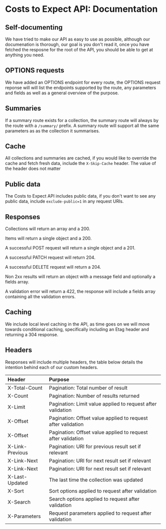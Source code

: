 # Costs to Expect API: Documentation

## Self-documenting

We have tried to make our API as easy to use as possible, although our documenation is thorough, our goal is you don't read it, once you have fetched the resposne for the root of the API, you should be able to get at anything you need.

## OPTIONS requests

We have added an OPTIONS endpoint for every route, the OPTIONS request reponse will will list the endpoints supported by the route, any parameters and fields as well as a general overview of the purpose.

## Summaries

If a summary route exists for a collection, the summary route will always by the route with a `/summary/` prefix. A summary route will support all the same parameters as as the collection it summarises.

## Cache

All collections and summaries are cached, if you would like to override the cache and fetch fresh data, include the `X-Skip-Cache` header. The value of the header does not matter

## Public data

The Costs to Expect API includes public data, if you don't want to see any public data, include `exclude-public=1` in any request URIs.

## Responses

Collections will return an array and a 200.

Items will return a single object and a 200.

A successful POST request will return a single object and a 201.

A successful PATCH request will return 204.

A successful DELETE request will return a 204.

Non 2xx results will return an object with a message field and optionally a fields array.

A validation error will return a 422, the response will include a fields array containing all the validation errors.

## Caching

We include local level caching in the API, as time goes on we will move towards conditional caching, specifically including an Etag header and returning a 304 response.

## Headers

Responses will include multiple headers, the table below details the intention behind each of our custom headers.

| Header          | Purpose                                                      |
| :-------------- | :----------------------------------------------------------- |
| X-Total-Count   | Pagination: Total number of result                           |
| X-Count         | Pagination: Number of results returned                       |
| X-Limit         | Pagination: Limit value applied to request after validation  |
| X-Offset        | Pagination: Offset value applied to request after validation |
| X-Offset        | Pagination: Offset value applied to request after validation |
| X-Link-Previous | Pagination: URI for previous result set if relevant          |
| X-Link-Next     | Pagination: URI for next result set if relevant              |
| X-Link-Next     | Pagination: URI for next result set if relevant              |
| X-Last-Updated  | The last time the collection was updated                     |
| X-Sort          | Sort options applied to request after validation             |
| X-Search        | Search options applied to request after validation           |
| X-Parameters    | Request parameters applied to request after validation       |
